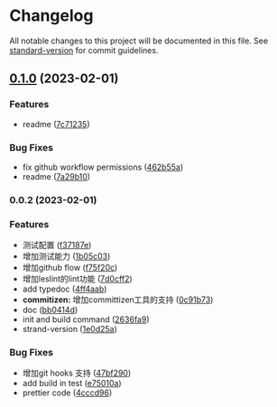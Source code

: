 # Changelog

All notable changes to this project will be documented in this file. See [standard-version](https://github.com/conventional-changelog/standard-version) for commit guidelines.

## [0.1.0](https://github.com/sklme/ts-lib-template/compare/v0.0.2...v0.1.0) (2023-02-01)


### Features

* readme ([7c71235](https://github.com/sklme/ts-lib-template/commit/7c7123599da49ac86bf98370cd1c047c942985da))


### Bug Fixes

* fix github workflow permissions ([462b55a](https://github.com/sklme/ts-lib-template/commit/462b55aaf0805912599662fd61b8c8b81819c2f9))
* readme ([7a29b10](https://github.com/sklme/ts-lib-template/commit/7a29b101abe62c96d3d39e9f9fa9a76851acef4d))

### 0.0.2 (2023-02-01)


### Features

* 测试配置 ([f37187e](https://github.com/sklme/ts-lib-template/commit/f37187e4cfa1704ff4683809c663c78c1c9cd07e))
* 增加测试能力 ([1b05c03](https://github.com/sklme/ts-lib-template/commit/1b05c03c3fffe8fc065de691f63ff1a0b03b0322))
* 增加github flow ([f75f20c](https://github.com/sklme/ts-lib-template/commit/f75f20c2522e169b296f15b9cebc54f36077b078))
* 增加leslint的lint功能 ([7d0cff2](https://github.com/sklme/ts-lib-template/commit/7d0cff267098527b4500ef7284ca9e02b0850483))
* add typedoc ([4ff4aab](https://github.com/sklme/ts-lib-template/commit/4ff4aab3468ba7704cbe78e47777419775db00c4))
* **commitizen:** 增加committizen工具的支持 ([0c91b73](https://github.com/sklme/ts-lib-template/commit/0c91b73689b9d6ec3586fd372e2a1a5d781d9fc3))
* doc ([bb0414d](https://github.com/sklme/ts-lib-template/commit/bb0414da3d6c5f12acbc2110fc5883925968c013))
* init and build command ([2636fa9](https://github.com/sklme/ts-lib-template/commit/2636fa9e05b6061249f099ffb0a03647194e21af))
* strand-version ([1e0d25a](https://github.com/sklme/ts-lib-template/commit/1e0d25a980b7f7ed5ae8df6e5d9f5ce2340085b9))


### Bug Fixes

* 增加git hooks 支持 ([47bf290](https://github.com/sklme/ts-lib-template/commit/47bf290caeeb553753ddcdb482ed49be12a1d265))
* add build in test ([e75010a](https://github.com/sklme/ts-lib-template/commit/e75010aa77423543ee99e8aafc648c3524a18471))
* prettier code ([4cccd96](https://github.com/sklme/ts-lib-template/commit/4cccd96b1fa8d3b5a4c6be5b722cc26689ed30ce))

